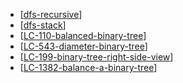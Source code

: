 - [[dfs-recursive]]
- [[dfs-stack]]
- [[LC-110-balanced-binary-tree]]
- [[LC-543-diameter-binary-tree]]
- [[LC-199-binary-tree-right-side-view]]
- [[LC-1382-balance-a-binary-tree]]


[//begin]: # "Autogenerated link references for markdown compatibility"
[dfs-recursive]: <../data structures/graphs/dfs-recursive> "dfs-recursive"
[dfs-stack]: <../data structures/graphs/dfs-stack> "dfs-stack"
[LC-110-balanced-binary-tree]: <../data structures/trees/LC-110-balanced-binary-tree> "LC-110-balanced-binary-tree"
[LC-543-diameter-binary-tree]: <../data structures/trees/LC-543-diameter-binary-tree> "LC-543-diameter-binary-tree"
[LC-199-binary-tree-right-side-view]: <../data structures/trees/LC-199-binary-tree-right-side-view> "199. Binary Tree Right Side View"
[LC-1382-balance-a-binary-tree]: <../data structures/trees/LC-1382-balance-a-binary-tree> "1382. Balance a binary tree"
[//end]: # "Autogenerated link references"